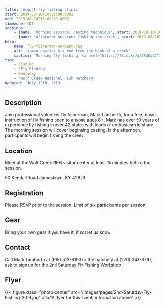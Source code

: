 ```yaml
---
title: 'August fly fishing clinic'
start: 2019-08-10T10:00:00.000Z
end: 2019-08-10T15:00:00.000Z
timezone: CDT
sessions:
    - {name: 'Morning session: casting technique', start: 2019-08-10T10:00:00.000Z, end: 2019-08-10T12:00:00.000Z}
    - {name: 'Afternoon session: fishing the creek', start: 2019-08-10T13:00:00.000Z, end: 2019-08-10T15:00:00.000Z}
hero:
    name: fly-fisherman-on-bank.jpg
    alt: 'A man casting his rod from the bank of a creek'
    caption: 'Morning fly fishing. <a href="https://flic.kr/p/28WKvfC">Photo</a> by <a href="https://www.flickr.com/photos/v-2/"></a>, <a href="https://creativecommons.org/licenses/by-nc-nd/2.0/">CC-BY-NC-ND</a>.'
tags:
    - Fishing
    - 'Fly Fishing'
    - Kentucky
    - 'Wolf Creek National Fish Hatchery'
updated: 'July 12th, 2019'
---
```


## Description

Join professional volunteer fly fisherman, Mark Lamberth, for a free, basic instruction of fly fishing open to anyone ages 8+. Mark has over 50 years of experience fly fishing in over 42 states with loads of enthusiasm to share. The morning session will cover beginning casting. In the afternoon, particpants will begin fishing the creek.

## Location

Meet at the Wolf Creek NFH visitor center at least 15 minutes before the session.

50 Kendall Road Jamestown, KY 42629

## Registration

Please RSVP prior to the session. Limit of six participants per session.

## Gear

Bring your own gear if you have it, if not let us know

## Contact

Call Mark Lamberth at (615) 513-6193 or the hatchery at (270) 343-3797, ask to sign up for the 2nd Saturday Fly Fishing Workshop

## Flyer

{{< figure class="photo-center" src="/images/pages/2nd-Saturday-Fly-Fishing-2019.jpg" alt="A flyer for this event; information above" >}}
